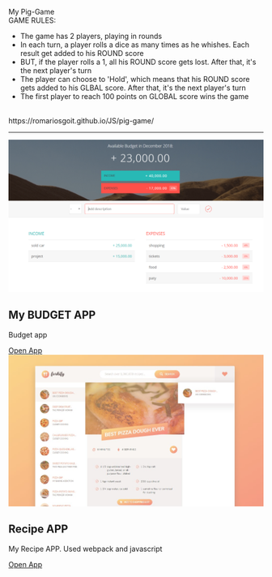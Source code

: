 My Pig-Game 
</br>
GAME RULES:
- The game has 2 players, playing in rounds</br>
- In each turn, a player rolls a dice as many times as he whishes. Each result get added to his ROUND score</br>
- BUT, if the player rolls a 1, all his ROUND score gets lost. After that, it's the next player's turn</br>
- The player can choose to 'Hold', which means that his ROUND score gets added to his GLBAL score. After that, it's the next player's turn</br>
- The first player to reach 100 points on GLOBAL score wins the game</br>
</br>
https://romariosgoit.github.io/JS/pig-game/
</br>

<hr>


<div>
  <img src="/project_one/preview.png" alt="Budget app"/>
  <div class="caption">
    <h2>My BUDGET APP</h2>
    <p style="font-size: 14px">Budget app</p>
    <a href="https://romariosgoit.github.io/JS/project_one">
      Open App
    </a>
  </div>
</div>

<div>
  <img src="/final_project/preview/preview.jpg" alt="recipe app"/>
  <div class="caption">
    <h2>Recipe APP</h2>
    <p style="font-size: 14px"> My Recipe APP. Used webpack and javascript</p>
    <a href="https://romariosgoit.github.io/JS/final_project/dist/">
      Open App
    </a>
  </div>
</div>
